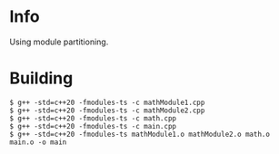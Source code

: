# Info

Using module partitioning.

# Building

```shell
$ g++ -std=c++20 -fmodules-ts -c mathModule1.cpp
$ g++ -std=c++20 -fmodules-ts -c mathModule2.cpp
$ g++ -std=c++20 -fmodules-ts -c math.cpp
$ g++ -std=c++20 -fmodules-ts -c main.cpp
$ g++ -std=c++20 -fmodules-ts mathModule1.o mathModule2.o math.o main.o -o main
```
